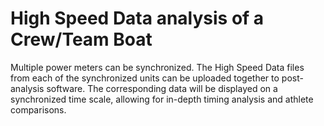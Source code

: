 # High Speed Data analysis of a Crew/Team Boat

Multiple power meters can be synchronized. The High Speed Data files from each of the synchronized units can be uploaded together to post-analysis software. The corresponding data will be displayed on a synchronized time scale, allowing for in-depth timing analysis and athlete comparisons.

